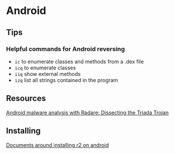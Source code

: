 <!-- TITLE: Android -->

# Android
## Tips
### Helpful commands for Android reversing
- `ic` to enumerate classes and methods from a .dex file
- `icq` to enumerate classes
- `iiq` show external methods
- `izq` list all strings contained in the program


## Resources
[Android malware analysis with Radare: Dissecting the Triada Trojan](https://www.nowsecure.com/blog/2016/11/21/android-malware-analysis-radare-triada-trojan/)

## Installing
[Documents around installing r2 on android](/home/misc/usage-examples#android)